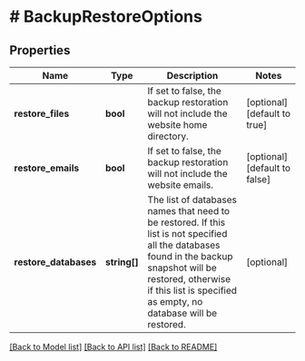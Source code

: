 # # BackupRestoreOptions

## Properties

Name | Type | Description | Notes
------------ | ------------- | ------------- | -------------
**restore_files** | **bool** | If set to false, the backup restoration will not include the website home directory. | [optional] [default to true]
**restore_emails** | **bool** | If set to false, the backup restoration will not include the website emails. | [optional] [default to false]
**restore_databases** | **string[]** | The list of databases names that need to be restored. If this list is not specified all the databases found in the backup snapshot will be restored, otherwise if this list is specified as empty, no database will be restored. | [optional]

[[Back to Model list]](../../README.md#models) [[Back to API list]](../../README.md#endpoints) [[Back to README]](../../README.md)
